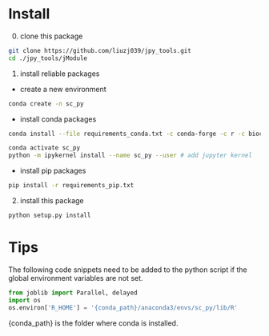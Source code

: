 # Install
0. clone this package
```bash
git clone https://github.com/liuzj039/jpy_tools.git
cd ./jpy_tools/jModule
```
1. install reliable packages
- create a new environment
```bash
conda create -n sc_py
```
- install conda packages
```bash
conda install --file requirements_conda.txt -c conda-forge -c r -c bioconda -n sc_py # or mamba

conda activate sc_py
python -m ipykernel install --name sc_py --user # add jupyter kernel
```
- install pip packages
```bash
pip install -r requirements_pip.txt
```
2. install this package
```bash
python setup.py install
```

# Tips
The following code snippets need to be added to the python script if the global environment variables are not set.
```python
from joblib import Parallel, delayed
import os
os.environ['R_HOME'] = '{conda_path}/anaconda3/envs/sc_py/lib/R'
```
{conda_path} is the folder where conda is installed.
